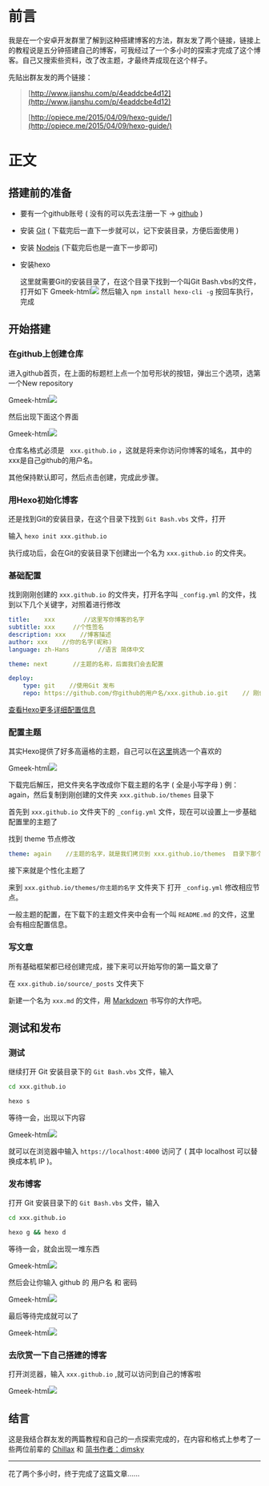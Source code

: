 # 前言
我是在一个安卓开发群里了解到这种搭建博客的方法，群友发了两个链接，链接上的教程说是五分钟搭建自己的博客，可我经过了一个多小时的探索才完成了这个博客。自己又搜索些资料，改了改主题，才最终弄成现在这个样子。

先贴出群友发的两个链接：
> [http://www.jianshu.com/p/4eaddcbe4d12](http://www.jianshu.com/p/4eaddcbe4d12)
> 
> [http://opiece.me/2015/04/09/hexo-guide/](http://opiece.me/2015/04/09/hexo-guide/)

# 正文

## 搭建前的准备
* 要有一个github账号 ( 没有的可以先去注册一下 → [github](https://github.com/) )
* 安装 [Git](http://pan.baidu.com/s/1cwumrc) ( 下载完后一直下一步就可以，记下安装目录，方便后面使用 )
* 安装 [Nodejs](https://nodejs.org/en/) (下载完后也是一直下一步即可)
* 安装hexo
    
    这里就需要Git的安装目录了，在这个目录下找到一个叫Git Bash.vbs的文件，打开如下
    Gmeek-html<img src="https://blog-image.ian2018.cn/images/d5ed40ad4ec71dbe8c9e9539d5518fe7e9894dec.png">
    然后输入 ` npm install hexo-cli -g ` 按回车执行，完成

## 开始搭建

### 在github上创建仓库

进入github首页，在上面的标题栏上点一个加号形状的按钮，弹出三个选项，选第一个New repository

Gmeek-html<img src="https://blog-image.ian2018.cn/images/eafc43bc751ea1c766c9a518850b01c8ba2cb28f.png">

然后出现下面这个界面

Gmeek-html<img src="https://blog-image.ian2018.cn/images/17006c7e3889b430f65fcea2b120cabdd6ffe391.png">

仓库名格式必须是 ` xxx.github.io` ，这就是将来你访问你博客的域名，其中的xxx是自己github的用户名。

其他保持默认即可，然后点击创建，完成此步骤。

### 用Hexo初始化博客

还是找到Git的安装目录，在这个目录下找到 `Git Bash.vbs` 文件，打开

输入 `hexo init xxx.github.io`

执行成功后，会在Git的安装目录下创建出一个名为 `xxx.github.io` 的文件夹。

### 基础配置

找到刚刚创建的 `xxx.github.io` 的文件夹，打开名字叫 `_config.yml` 的文件，找到以下几个关键字，对照着进行修改

```yml
title:    xxx        //这里写你博客的名字
subtitle: xxx     //个性签名
description: xxx    //博客描述     
author: xxx    //你的名字(昵称)
language: zh-Hans        //语言 简体中文

theme: next       //主题的名称，后面我们会去配置

deploy:
    type: git    //使用Git 发布
    repo: https://github.com/你github的用户名/xxx.github.io.git    // 刚创建的Github仓库(可以到github上复制刚创建仓库的链接)
```

[查看Hexo更多详细配置信息](https://hexo.io/zh-cn/docs/configuration.html)

### 配置主题

其实Hexo提供了好多高逼格的主题，自己可以在[这里](https://hexo.io/themes/)挑选一个喜欢的

Gmeek-html<img src="https://blog-image.ian2018.cn/images/8dc97995ae5b360270d47344ebd0fa8ceee64cc4.png">

下载完后解压，把文件夹名字改成你下载主题的名字 ( 全是小写字母 ) 例：again，然后复制到刚创建的文件夹 `xxx.github.io/themes` 目录下

首先到 `xxx.github.io` 文件夹下的 `_config.yml` 文件，现在可以设置上一步基础配置里的主题了

找到 theme 节点修改

```yml
theme: again    //主题的名字，就是我们拷贝到 xxx.github.io/themes  目录下那个文件夹的名字
```

接下来就是个性化主题了

来到 `xxx.github.io/themes/你主题的名字` 文件夹下 打开 `_config.yml` 修改相应节点。

一般主题的配置，在下载下的主题文件夹中会有一个叫 `README.md` 的文件，这里会有相应配置信息。

### 写文章

所有基础框架都已经创建完成，接下来可以开始写你的第一篇文章了

在 `xxx.github.io/source/_posts` 文件夹下

新建一个名为 `xxx.md` 的文件，用 [Markdown](http://pan.baidu.com/s/1eRTLOe2) 书写你的大作吧。

## 测试和发布

### 测试

继续打开 Git 安装目录下的 `Git Bash.vbs` 文件，输入

```bash
cd xxx.github.io 

hexo s
```

等待一会，出现以下内容

Gmeek-html<img src="https://blog-image.ian2018.cn/images/852d85027f5c41ecac54c9cd6af3eaa5409e04a0.png">

就可以在浏览器中输入 `https://localhost:4000` 访问了 ( 其中 localhost 可以替换成本机 IP )。

### 发布博客

打开 Git 安装目录下的 `Git Bash.vbs` 文件，输入

```bash
cd xxx.github.io

hexo g && hexo d
```

等待一会，就会出现一堆东西

Gmeek-html<img src="https://blog-image.ian2018.cn/images/84f42884bf535d2367885fde4a7d8c505d671bcf.png">

然后会让你输入 github 的 用户名 和 密码

Gmeek-html<img src="https://blog-image.ian2018.cn/images/a11c8b467ad8f69ced2184b004ddda36f1c6e95e.png">

最后等待完成就可以了

Gmeek-html<img src="https://blog-image.ian2018.cn/images/242b121663fd705b49c133c06b67ca1e4c947dc2.png">

### 去欣赏一下自己搭建的博客

打开浏览器，输入 `xxx.github.io` ,就可以访问到自己的博客啦

Gmeek-html<img src="https://blog-image.ian2018.cn/images/7642ec1030f823568406524b5674a9686164f607.png">

## 结言

这是我结合群友发的两篇教程和自己的一点探索完成的，在内容和格式上参考了一些两位前辈的 [Chillax](http://opiece.me/) 和 [简书作者：dimsky](http://www.jianshu.com/users/965ae4feb718/latest_articles)

---

花了两个多小时，终于完成了这篇文章……





<!-- ##{"timestamp": 1472727372}## -->